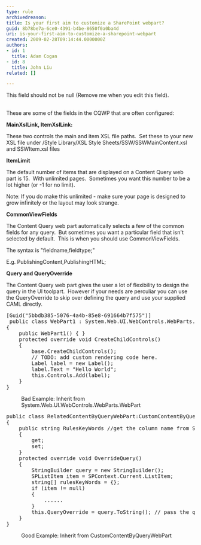 ```yaml
---
type: rule
archivedreason: 
title: Is your first aim to customize a SharePoint webpart?
guid: 8b78be7a-6ce0-4391-b4be-8650f0a0ba4d
uri: is-your-first-aim-to-customize-a-sharepoint-webpart
created: 2009-02-28T09:14:44.0000000Z
authors:
- id: 1
  title: Adam Cogan
- id: 8
  title: John Liu
related: []

---
```



This field should not be null (Remove me when you edit this field).
<br><excerpt class='endintro'></excerpt><br>
<p>These are some of the fields in the CQWP that are often configured&#58;</p>
<p><strong>MainXslLink, ItemXslLink&#58;</strong></p>
<p>These two controls the main and item XSL file paths.&#160; Set these to your new XSL file under /Style Library/XSL Style Sheets/SSW/SSWMainContent.xsl and SSWItem.xsl files</p>
<p><strong>ItemLimit </strong></p>
<p>The default number of items that are displayed on a Content Query web part is 15.&#160; With unlimited pages.&#160; Sometimes you want this number to be a lot higher (or -1 for no limit).</p>
<p>Note&#58; If you do make this unlimited - make sure your page is designed to grow infinitely or the layout may look strange.</p>
<p><strong>CommonViewFields </strong></p>
<p>The Content Query web part automatically selects a few of the common fields for any query.&#160; But sometimes you want a particular field that isn't selected by default.&#160; This is when you should use CommonViewFields.</p>
<p>The syntax is &quot;fieldname,fieldtype;&quot;</p>
<p>E.g. PublishingContent,PublishingHTML;</p>
<p><strong>Query and QueryOverride </strong></p>
<p>The Content Query web part gives the user a lot of flexibility to design the query in the UI toolpart.&#160; However if your needs are perculiar you can use the QueryOverride to skip over defining the query and use your supplied CAML directly.</p>
<p>
<dl class="badCode">
<dt><pre>[Guid(&quot;5bbdb385-5076-4a4b-85e8-691664b7f575&quot;)]<br> public class WebPart1 &#58; System.Web.UI.WebControls.WebParts.WebPart<br>&#123;<br>    public WebPart1() &#123; &#125;<br>    protected override void CreateChildControls()<br>    &#123;<br>        base.CreateChildControls();<br>        // TODO&#58; add custom rendering code here.<br>        Label label = new Label();<br>        label.Text = &quot;Hello World&quot;;<br>        this.Controls.Add(label);<br>    &#125;<br>&#125;<br></pre></dt>
<dd>Bad Example&#58; Inherit from System.Web.UI.WebControls.WebParts.WebPart</dd></dl>
<p></p>
<p>
<dl class="goodCode">
<dt><pre>public class RelatedContentByQueryWebPart&#58;CustomContentByQueryWebPart<br>&#123;<br>    public string RulesKeyWords //get the column name from SharePoint<br>    &#123;<br>        get;<br>        set;<br>    &#125;<br>    protected override void OverrideQuery()<br>    &#123;<br>        StringBuilder query = new StringBuilder();<br>        SPListItem item = SPContext.Current.ListItem;<br>        string[] rulesKeyWords = &#123;&#125;;<br>        if (item != null)<br>        &#123;<br>            ......<br>        &#125;<br>        this.QueryOverride = query.ToString(); // pass the query<br>    &#125;<br>&#125;<br></pre></dt>
<dd>Good Example&#58; Inherit from CustomContentByQueryWebPart</dd></dl>
<p></p>



